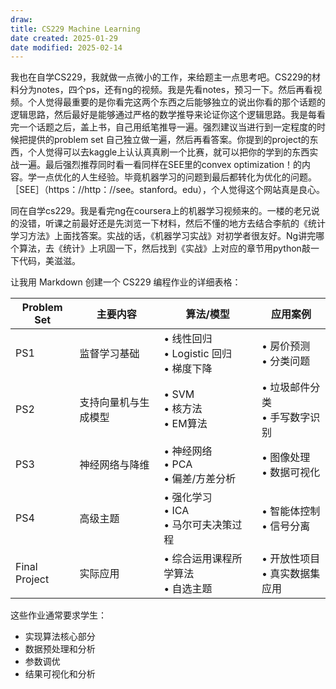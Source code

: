 ```yaml
---
draw:
title: CS229 Machine Learning
date created: 2025-01-29
date modified: 2025-02-14
---
```


我也在自学CS229，我就做一点微小的工作，来给题主一点思考吧。CS229的材料分为notes，四个ps，还有ng的视频。我是先看notes，预习一下。然后再看视频。个人觉得最重要的是你看完这两个东西之后能够独立的说出你看的那个话题的逻辑思路，然后最好是能够通过严格的数学推导来论证你这个逻辑思路。我是每看完一个话题之后，盖上书，自己用纸笔推导一遍。强烈建议当进行到一定程度的时候把提供的problem set 自己独立做一遍，然后再看答案。你提到的project的东西，个人觉得可以去kaggle上认认真真刷一个比赛，就可以把你的学到的东西实战一遍。最后强烈推荐同时看一看同样在SEE里的convex optimization！的内容。学一点优化的人生经验。毕竟机器学习的问题到最后都转化为优化的问题。［SEE］（https：//http：//see。stanford。edu），个人觉得这个网站真是良心。

同在自学cs229。我是看完ng在coursera上的机器学习视频来的。一楼的老兄说的没错，听课之前最好还是先浏览一下材料，然后不懂的地方去结合李航的《统计学习方法》上面找答案。实战的话，《机器学习实战》对初学者很友好。Ng讲完哪个算法，去《统计》上巩固一下，然后找到《实战》上对应的章节用python敲一下代码，美滋滋。

让我用 Markdown 创建一个 CS229 编程作业的详细表格：

| Problem Set | 主要内容 | 算法/模型 | 应用案例 |
|------------|---------|-----------|----------|
| PS1 | 监督学习基础 | • 线性回归<br>• Logistic 回归<br>• 梯度下降 | • 房价预测<br>• 分类问题 |
| PS2 | 支持向量机与生成模型 | • SVM<br>• 核方法<br>• EM算法 | • 垃圾邮件分类<br>• 手写数字识别 |
| PS3 | 神经网络与降维 | • 神经网络<br>• PCA<br>• 偏差/方差分析 | • 图像处理<br>• 数据可视化 |
| PS4 | 高级主题 | • 强化学习<br>• ICA<br>• 马尔可夫决策过程 | • 智能体控制<br>• 信号分离 |
| Final Project | 实际应用 | • 综合运用课程所学算法<br>• 自选主题 | • 开放性项目<br>• 真实数据集应用 |

这些作业通常要求学生：

- 实现算法核心部分
- 数据预处理和分析
- 参数调优
- 结果可视化和分析
